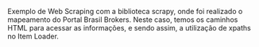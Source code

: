 Exemplo de Web Scraping com a biblioteca scrapy, onde foi realizado o mapeamento do Portal Brasil Brokers. Neste caso, temos os caminhos HTML para acessar as informações, e sendo assim, a utilização de xpaths no Item Loader.